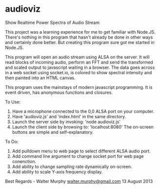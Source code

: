 audioviz
========

Show Realtime Power Spectra of Audio Stream

This project was a learning experience for me to get familiar with Node.JS.
There's nothing in this program that hasn't already be done in other
ways and certainly done better. But creating this program sure got me
started in Node.JS.

This program will open an audio stream using ALSA on the server. It will
read blocks of incoming audio, perform an FFT and send the transformed
and scaled output to javascript waiting in a browser. The data goes across
in a web socket using socket.io, is colored to show spectral intensity
and then painted into an HTML canvas.

This program uses the mainstays of modern javascript programming. It is
event driven, has anonymous functions and closures.


To Use:
1. Have a microphone connected to the 0,0 ALSA port on your computer.
2. Have 'audioviz.js' and 'index.html' in the same directory.
3. Launch the server side by invoking: 'node audioviz.js'
4. Launch the client side by browsing to: 'localhost:8080'
The on-screen buttons are simple and self-explanatory.


To Do:
1. Add pulldown menu to web page to select different ALSA audio port.
2. Add command line argument to change socket port for web page conenction.
3. Add ability to change sampling rate dynamically on-screen.
4. Add ability to scale Y-axis frequency display.


Best Regards - Walter Murphy
walter.murphy@gmail.com
13 August 2013

